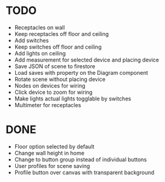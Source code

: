 # TODO
* Receptacles on wall
* Keep receptacles off floor and ceiling
* Add switches
* Keep switches off floor and ceiling
* Add lights on ceiling
* Add measurement for selected device and placing device
* Save JSON of scene to firestore
* Load saves with property on the Diagram component
* Rotate scene without placing device
* Nodes on devices for wiring
* Click device to zoom for wiring
* Make lights actual lights togglable by switches
* Multimeter for receptacles

# DONE
* Floor option selected by default
* Change wall height in home
* Change to button group instead of individual buttons
* User profiles for scene saving
* Profile button over canvas with transparent background